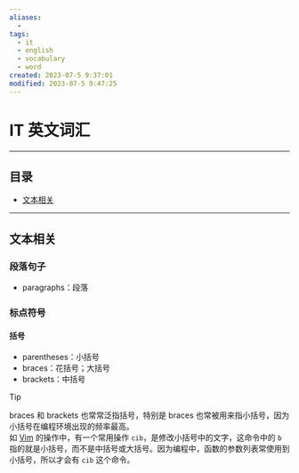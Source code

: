```yaml
---
aliases:
  - 
tags:
  - it
  - english
  - vocabulary
  - word
created: 2023-07-5 9:37:01
modified: 2023-07-5 9:47:25
---
```

# IT 英文词汇

---

## 目录

* [文本相关](#文本相关)

---

## 文本相关

### 段落句子

* paragraphs：段落

### 标点符号

#### 括号

* parentheses：小括号
* braces：花括号；大括号
* brackets：中括号

> [!tip]
> 
> braces 和 brackets 也常常泛指括号，特别是 braces 也常被用来指小括号，因为小括号在编程环境出现的频率最高。<br>
> 如 [Vim](../vim/Vim_Note.md) 的操作中，有一个常用操作 `cib`，是修改小括号中的文字，这命令中的 `b` 指的就是小括号，而不是中括号或大括号。因为编程中，函数的参数列表常使用到小括号，所以才会有 `cib` 这个命令。
> 
